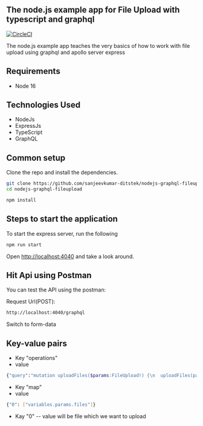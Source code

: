 ## The node.js example app for File Upload with typescript and graphql

[![CircleCI](https://img.shields.io/circleci/project/github/contentful/the-example-app.nodejs.svg)](https://circleci.com/gh/contentful/the-example-app.nodejs)

The node.js example app teaches the very basics of how to work with file upload using graphql and apollo server express

## Requirements

* Node 16

## Technologies Used
* NodeJs
* ExpressJs
* TypeScript
* GraphQL

## Common setup

Clone the repo and install the dependencies.

```bash
git clone https://github.com/sanjeevkumar-ditstek/nodejs-graphql-fileupload.git
cd nodejs-graphql-fileupload
```

```bash
npm install
```

## Steps to start the application

To start the express server, run the following

```bash
npm run start
```

Open [http://localhost:4040](http://localhost:4040) and take a look around.


## Hit Api using Postman
You can test the API using the postman:

Request Url(POST):
```bash
http://localhost:4040/graphql
```
Switch to form-data

## Key-value pairs
* Key "operations" 
* value  
```bash
{"query":"mutation uploadFiles($params:FileUpload!) {\n  uploadFiles(params: $params){url}\n }","variables":{"params":{"files":null}}}
```

* Key "map"
* value
```bash
{"0": ["variables.params.files"]}
```

* Kay "0" -- value will be file which we want to upload
